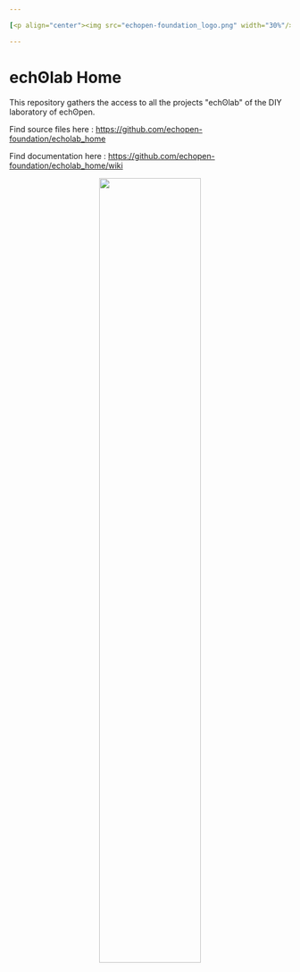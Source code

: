 ```yaml
---

[<p align="center"><img src="echopen-foundation_logo.png" width="30%"/></p>](http://www.echopen.org)

---
```


# echʘlab Home

This repository gathers the access to all the projects "echʘlab" of the DIY laboratory of echʘpen.

Find source files here : https://github.com/echopen-foundation/echolab_home

Find documentation here : https://github.com/echopen-foundation/echolab_home/wiki

<p align="center"><img src="look@me.jpg" width="60%"/></p>
